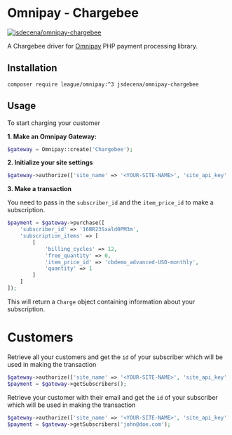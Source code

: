 # Omnipay - Chargebee

[![jsdecena/omnipay-chargebee](https://github.com/jsdecena/omnipay-chargebee/actions/workflows/master.yml/badge.svg)](https://github.com/jsdecena/omnipay-chargebee/actions/workflows/master.yml)

A Chargebee driver for [Omnipay](https://omnipay.thephpleague.com/) PHP payment processing library.

## Installation

```
composer require league/omnipay:^3 jsdecena/omnipay-chargebee
```

## Usage

To start charging your customer

**1. Make an Omnipay Gateway:**

```php
$gateway = Omnipay::create('Chargebee');
```

**2. Initialize your site settings**
```php
$gateway->authorize(['site_name' => '<YOUR-SITE-NAME>', 'site_api_key' => '<YOUR-API-KEY>']);
```

**3. Make a transaction**

You need to pass in the `subscriber_id` and the `item_price_id` to make a subscription.

```php
$payment = $gateway->purchase([
    'subscriber_id' => '16BR23Sxald0PM3m',
    'subscription_items' => [
        [
            'billing_cycles' => 12,
            'free_quantity' => 0,
            'item_price_id' => 'cbdemo_advanced-USD-monthly',
            'quantity' => 1
        ]
    ]
]);
```

This will return a `Charge` object containing information about your subscription.

# Customers

Retrieve all your customers and get the `id` of your subscriber which will be used in making the transaction

```php
$gateway->authorize(['site_name' => '<YOUR-SITE-NAME>', 'site_api_key' => '<YOUR-API-KEY>']);
$payment = $gateway->getSubscribers();
```

Retrieve your customer with their email and get the `id` of your subscriber which will be used in making the transaction

```php
$gateway->authorize(['site_name' => '<YOUR-SITE-NAME>', 'site_api_key' => '<YOUR-API-KEY>']);
$payment = $gateway->getSubscribers('john@doe.com');
```
